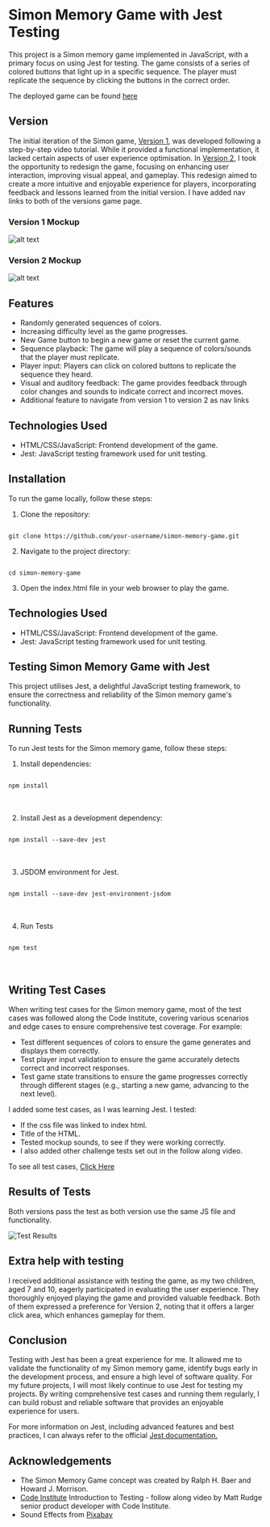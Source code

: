# Simon Memory Game with Jest Testing

This project is a Simon memory game implemented in JavaScript, with a primary focus on using Jest for testing. The game consists of a series of colored buttons that light up in a specific sequence. The player must replicate the sequence by clicking the buttons in the correct order.

The deployed game can be found [here](https://taherccg.github.io/ci-simon/index.html)

## Version
The initial iteration of the Simon game, [Version 1](https://taherccg.github.io/ci-simon/index.html), was developed following a step-by-step video tutorial. While it provided a functional implementation, it lacked certain aspects of user experience optimisation. In [Version 2](https://taherccg.github.io/ci-simon/index-v2.html), I took the opportunity to redesign the game, focusing on enhancing user interaction, improving visual appeal, and gameplay. This redesign aimed to create a more intuitive and enjoyable experience for players, incorporating feedback and lessons learned from the initial version. I have added nav links to both of the versions game page. 

### Version 1 Mockup
![alt text](documentation/simon-v1.png)

### Version 2 Mockup
![alt text](documentation/simon-v2.png)


## Features

- Randomly generated sequences of colors.
- Increasing difficulty level as the game progresses.
- New Game button to begin a new game or reset the current game.
- Sequence playback: The game will play a sequence of colors/sounds that the player must replicate.
- Player input: Players can click on colored buttons to replicate the sequence they heard.
- Visual and auditory feedback: The game provides feedback through color changes and sounds to indicate correct and incorrect moves.
- Additional feature to navigate from version 1 to version 2 as nav links

## Technologies Used
- HTML/CSS/JavaScript: Frontend development of the game.
- Jest: JavaScript testing framework used for unit testing.


## Installation

To run the game locally, follow these steps:

1. Clone the repository:

<code>
git clone https://github.com/your-username/simon-memory-game.git
</code>

2. Navigate to the project directory:

<code>
cd simon-memory-game
</code>

3. Open the index.html file in your web browser to play the game.

## Technologies Used
- HTML/CSS/JavaScript: Frontend development of the game.
- Jest: JavaScript testing framework used for unit testing.

## Testing Simon Memory Game with Jest

This project utilises Jest, a delightful JavaScript testing framework, to ensure the correctness and reliability of the Simon memory game's functionality.

## Running Tests

To run Jest tests for the Simon memory game, follow these steps:

1. Install dependencies:

<code>
npm install
</code>
<br>
<br>

2. Install Jest as a development dependency:

<code>
npm install --save-dev jest
</code>
<br>
<br>

3. JSDOM environment for Jest.

<code>
npm install --save-dev jest-environment-jsdom
</code>
<br>
<br>

4. Run Tests
   
<code>
npm test
</code>
<br>
<br>

## Writing Test Cases

When writing test cases for the Simon memory game, most of the test cases was followed along the Code Institute, covering various scenarios and edge cases to ensure comprehensive test coverage. For example:

- Test different sequences of colors to ensure the game generates and displays them correctly.
- Test player input validation to ensure the game accurately detects correct and incorrect responses.
- Test game state transitions to ensure the game progresses correctly through different stages (e.g., starting a new game, advancing to the next level).

I added some test cases, as I was learning Jest. I tested:
- If the css file was linked to index html.
- Title of the HTML.
- Tested mockup sounds, to see if they were working correctly.
- I also added other challenge tests set out in the follow along video.

To see all test cases, [Click Here](https://github.com/TaherCCG/ci-simon/blob/main/assets/scripts/test/game.test.js)

## Results of Tests

Both versions pass the test as both version use the same JS file and functionality.

![Test Results](documentation/simon-jest-test.png)

## Extra help with testing 
I received additional assistance with testing the game, as my two children, aged 7 and 10, eagerly participated in evaluating the user experience. They thoroughly enjoyed playing the game and provided valuable feedback. Both of them expressed a preference for Version 2, noting that it offers a larger click area, which enhances gameplay for them.

## Conclusion
Testing with Jest has been a great experience for me. It allowed me to validate the functionality of my Simon memory game, identify bugs early in the development process, and ensure a high level of software quality. For my future projects, I will most likely continue to use Jest for testing my projects. By writing comprehensive test cases and running them regularly, I can build robust and reliable software that provides an enjoyable experience for users.

For more information on Jest, including advanced features and best practices, I can always refer to the official [Jest documentation.](https://jestjs.io/)



## Acknowledgements
- The Simon Memory Game concept was created by Ralph H. Baer and Howard J. Morrison.
- [Code Institute](https://codeinstitute.net/) Introduction to Testing - follow along video by Matt Rudge senior product developer with Code Institute.
- Sound Effects from <a href="https://pixabay.com/sound-effects/?utm_source=link-attribution&utm_medium=referral&utm_campaign=music&utm_content=38299">Pixabay</a>
  